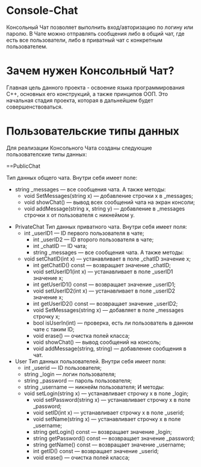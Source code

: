 # Console-Chat
Консольный Чат позволяет выполнить вход/авторизацию по логину или паролю. В Чате можно отправлять сообщения либо в общий чат, где есть все пользователи, либо в приватный чат с конкретным пользователем.

# Зачем нужен Консольный Чат?
Главная цель данного проекта - освоение языка программирования C++, основных его конструкций, а также принципов ООП. Это начальная стадия проекта, которая в дальнейшем будет совершенствоваться.

# Пользовательские типы данных
Для реализации Консольного Чата созданы следующие пользователские типы данных:

==PublicChat

Тип данных общего чата.
Внутри себя имеет поле:
  - string _messages — все сообщения чата.
А также методы:
	- void SetMessages(string x) — добавление строчки x в _messages;
	- void showChat() — вывод всех сообщений чата на экран консоли;
	- void addMessage(string x, string y) — добавление в _messages строчки x от пользователя с никнеймом y.
* PrivateChat
  Тип данных приватного чата.
  Внутри себя имеет поля:
  - int _userID1 — ID первого пользователя в чате;
	- int _userID2 — ID второго пользователя в чате;
	- int _chatID — ID чата;
	- string _messages — все сообщения чата.
  А также методы:
  - void setChatID(int x) — устанавливает в поле _chatID значение x;
	- int getChatID() const — возвращает значение _chatID;
	- void setUserID1(int x) — устанавливает в поле _userID1 значение x;
	- int getUserID1() const — возвращает значение _userID1;
	- void setUserID2(int x) — устанавливает в поле _userID2 значение x;
	- int getUserID2() const — возвращает значение _userID2;
	- void SetMessages(string x) — добавляет в поле _messages строчку x;
	- bool isUserIn(int) — проверка, есть ли пользователь в данном чате с таким ID;
	- void erase() — очистка полей класса;
	- void showChat() — вывод сообщений на консоль;
	- void addMessage(string, string) — добавление сообщения в чат.
* User
  Тип данных пользователей.
  Внутри себя имеет поля:
  - int _userid — ID пользователя;
  - string _login — логин пользователя;
  - string _password — пароль пользователя;
  - string _username — никнейм пользователя;
  И методы:
  - void setLogin(string x) — устанавливает строчку x в поле _login;
	- void setPassword(string x) — устанавливает строчку x в поле _password;
	- void setID(int x) — устанавливает строчку x в поле _userid;
	- void setName(string x) — устанавливает строчку x в поле _username;
	- string getLogin() const — возвращает значение _login;
	- string getPassword() const — возвращает значение _password;
	- string getName() const — возвращает значение _username;
	- int getID() const — возвращает значение _userid;
	- void erase() — очистка полей класса;

